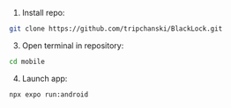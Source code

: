1. Install repo:
```sh
git clone https://github.com/tripchanski/BlackLock.git
```
3. Open terminal in repository:
```sh
cd mobile
```
4. Launch app:
```sh
npx expo run:android
```
